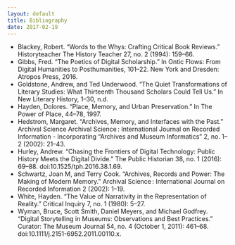 ```yaml
---
layout: default
title: Bibliography
date: 2017-02-19
---
```


- Blackey, Robert. “Words to the Whys: Crafting Critical Book Reviews.” Historyteacher The History Teacher 27, no. 2 (1994): 159–66.
- Gibbs, Fred. “The Poetics of Digital Scholarship.” In Ontic Flows: From Digital Humanities to Posthumanities, 101–22. New York and Dresden: Atropos Press, 2016.
- Goldstone, Andrew, and Ted Underwood. “The Quiet Transformations of Literary Studies: What Thirteenth Thousand Scholars Could Tell Us.” In New Literary History, 1–30, n.d.
- Hayden, Dolores. “Place, Memory, and Urban Preservation.” In The Power of Place, 44–78, 1997.
- Hedstrom, Margaret. “Archives, Memory, and Interfaces with the Past.” Archival Science Archival Science : International Journal on Recorded Information - Incorporating “Archives and Museum Informatics” 2, no. 1–2 (2002): 21–43.
- Hurley, Andrew. “Chasing the Frontiers of Digital Technology: Public History Meets the Digital Divide.” The Public Historian 38, no. 1 (2016): 69–88. doi:10.1525/tph.2016.38.1.69.
- Schwartz, Joan M, and Terry Cook. “Archives, Records and Power: The Making of Modern Memory.” Archival Science : International Journal on Recorded Information 2 (2002): 1–19.
- White, Hayden. “The Value of Narrativity in the Representation of Reality.” Critical Inquiry 7, no. 1 (1980): 5–27.
- Wyman, Bruce, Scott Smith, Daniel Meyers, and Michael Godfrey. “Digital Storytelling in Museums: Observations and Best Practices.” Curator: The Museum Journal 54, no. 4 (October 1, 2011): 461–68. doi:10.1111/j.2151-6952.2011.00110.x.
